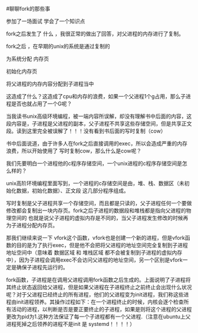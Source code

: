#聊聊fork的那些事 

参加了一场面试 学会了一个知识点 

fork之后发生了 什么 ，我很正常的做出了回答，对父进程的内存进行了复制。

fork之后 ，在早期的unix的系统是通过复制的 

为系统分配 内存页

初始化内存页

将父进程的内存内容分配到子进程当中

这造成了什么？这造成了cpu和内存的浪费，如果一个父进程1个g占用，那么子进程是否也就占用了一个G呢？

当我读书unix高级环境编程，被一端内容所误解，却没有理解书中后面的内容，这段内容是，子进程是父进程的副本，父子进程不共享这些存储空间，但是共享正文段。读到这里完全被误解了！！！没有看到书后面的写时复制（cow）

书中后面说道，由于许多人在fork之后直接调用的exec，所以会造成严重的内存浪费，所以开始使用了 写时复制cow，那么什么是cow呢？

我们先要明白一个进程他的c程序存储空间，一个unix进程的c程序存储空间是怎么样的？

unix高阶环境编程里面写到，一个进程的c存储空间是由，堆、栈、数据区（未初始化数据，初始化数据）、正文段 这几部分程序组成。

写时复制是父子进程共享一个存储空间，而且都是只读的，父子进程任何一个要做修改都会复制出一块内存页。fork之后子进程的数据段和堆栈都是指向父进程的物理空间的 也就是说父子进程的虚拟内存是不同的，当父子进程发生修改的时候再为子进程分配内存页。

那我们继续来说一下 vfork这个函数，vfork也是创建一个新的进程，但是vfork函数的目的是为了执行exec，但是他不会把将父进程的地址空间完全复制到子进程地址空间中（意味着 数据区域 和 堆栈区域 都不会被复制到子进程的虚拟内存中），因为子进程会调用exec不会访问父进程的地址空间，另一个区别是vfork一定是确保子进程先运行的。

fork函数，子进程是在调用父进程调用fork函数之后生成的。上面说明了子进程将其终止状态返回给父进程，但是如果父进程在子进程终止之前终止会出现什么状况呢？对于父进程已经终止的所有进程，他们的父进程变为init进程，我们称这些进程由init进程领养。其操作过程如下：在一个进程终止的时候，内核会逐个检查所有活动的进程，以判断是否是要正要终止的子进程，如果是则将这个进程的父进程更改为pid为1.这种方法保证了每一个子进程都有一个父进程.（注意在ubuntu上父进程死掉之后领养的进程不是init 是 systemd！！！！）